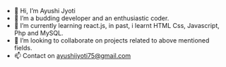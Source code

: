 - 👋 Hi, I’m Ayushi Jyoti
- 👀 I’m a budding developer and an enthusiastic coder. 
- 🌱 I’m currently learning react.js, in past, i learnt HTML
     Css, Javascript, Php and MySQL. 
- 💞️ I’m looking to collaborate on projects related to above mentioned fields. 
- 📫 Contact on ayushijyoti75@gmail.com

<!---
youknowme12/youknowme12 is a ✨ special ✨ repository because its `README.md` (this file) appears on your GitHub profile.
You can click the Preview link to take a look at your changes.
--->
